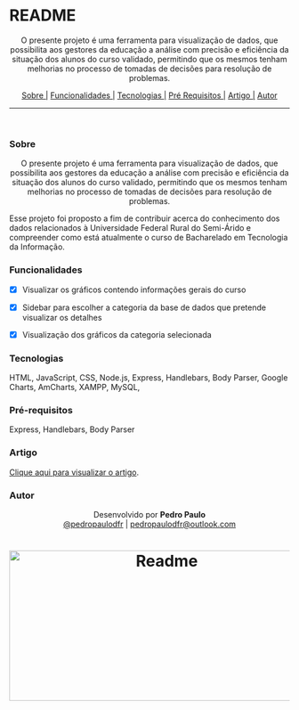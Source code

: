 # README

<p align="center">O presente projeto é uma ferramenta para visualização de dados, que possibilita aos gestores da educação a análise com precisão e eficiência da situação dos alunos do curso validado, permitindo que os mesmos tenham melhorias no processo de tomadas de decisões para resolução de problemas.</p>

<p align="center">
  <a href="#sobre">Sobre |</a>
  <a href="#funcionalidades">Funcionalidades |</a>
  <a href="#tecnologias">Tecnologias |</a>
  <a href="#pré-requisitos">Pré Requisitos |</a>
  <a href="#artigo">Artigo |</a>
  <a href="#autor">Autor</a>
</p>

---

<br>


### Sobre

<p align="center">O presente projeto é uma ferramenta para visualização de dados, que possibilita aos gestores da educação a análise com precisão e eficiência da situação dos alunos do curso validado, permitindo que os mesmos tenham melhorias no processo de tomadas de decisões para resolução de problemas.</p>

<p> Esse projeto foi proposto a fim de contribuir acerca do conhecimento dos dados relacionados à Universidade Federal Rural do Semi-Árido e compreender como está atualmente o curso de Bacharelado em Tecnologia da Informação. </p>

### Funcionalidades

- [x] Visualizar os gráficos contendo informações gerais do curso
- [x] Sidebar para escolher a categoria da base de dados que pretende visualizar os detalhes
- [x] Visualização dos gráficos da categoria selecionada


### Tecnologias

HTML,
JavaScript,
CSS,
Node.js,
Express,
Handlebars,
Body Parser,
Google Charts,
AmCharts,
XAMPP,
MySQL,

### Pré-requisitos

Express,
Handlebars,
Body Parser


### Artigo

[Clique aqui para visualizar o artigo](http://www.conjecturas.org/index.php/edicoes/article/view/483).


### Autor

<p align="center"> Desenvolvido por <b>Pedro Paulo</b><br>
  <a href="https://www.instagram.com/pedropaulodfr/" >@pedropaulodfr</a> | <a href="mailto:pedropaulodfr@outlook.com ">pedropaulodfr@outlook.com </a></p>


<h1 align="center">
  <img alt="Readme" src="https://user-images.githubusercontent.com/29920024/179569540-e2d2c0a3-9d82-4cf6-a5ec-767cfddf0d39.png" width="550" height="270" />
</h1>


